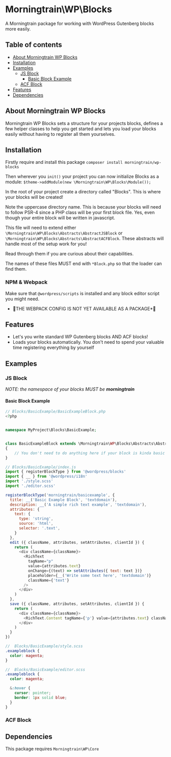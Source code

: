 # Morningtrain\WP\Blocks

A Morningtrain package for working with WordPress Gutenberg blocks more easily.

## Table of contents

* [About Morningtrain WP Blocks](#about-morningtrain-wp-blocks)
* [Installation](#installation)
* [Examples](#examples)
    * [JS Block](#js-block)
        * [Basic Block Example](#basic-block-example)
    * [ACF Block](#acf-block)
* [Features](#features)
* [Dependencies](#dependencies)

## About Morningtrain WP Blocks

Morningtrain WP Blocks sets a structure for your projects blocks, defines a few helper classes to help you get started
and lets you load your blocks easily without having to register all them yourselves.

## Installation

Firstly require and install this package `composer install morningtrain/wp-blocks`

Then wherever you `init()` your project you can now initialize Blocks as a
module: `$theme->addModule(new \Morningtrain\WP\Blocks\Module());`

In the root of your project create a directory called "Blocks". This is where your blocks will be created!

Note the uppercase directory name. This is because your blocks will need to follow PSR-4 since a PHP class will be your
first block file. Yes, even though your entire block will be written in javascript.

This file will need to extend either `\Morningtrain\WP\Blocks\Abstracts\AbstractJSBlock`
or `\Morningtrain\WP\Blocks\Abstracts\AbstractACFBlock`. These abstracts will handle most of the setup work for you!

Read through them if you are curious about their capabilities.

The names of these files MUST end with `*Block.php` so that the loader can find them.

### NPM & Webpack

Make sure that `@wordpress/scripts` is installed and any block editor script you might need.

* 🚧THE WEBPACK CONFIG IS NOT YET AVAILABLE AS A PACKAGE*🚧

## Features

* Let's you write standard WP Gutenberg blocks AND ACF blocks!
* Loads your blocks automatically. You don't need to spend your valuable time registering everything by yourself

## Examples

### JS Block
*NOTE: the namespace of your blocks MUST be **morningtrain***

#### Basic Block Example

```php
// Blocks/BasicExample/BasicExampleBlock.php
<?php


namespace MyProject\Blocks\BasicExample;


class BasicExampleBlock extends \Morningtrain\WP\Blocks\Abstracts\AbstractJSBlock
{
    // You don't need to do anything here if your block is kinda basic
}
```

```js  
// Blocks/BasicExample/index.js
import { registerBlockType } from '@wordpress/blocks'
import { __ } from '@wordpress/i18n'
import './style.scss'
import './editor.scss'

registerBlockType('morningtrain/basicexample', {
  title: __('Basic Example Block', 'textdomain'),
  description: __('A simple rich text example', 'textdomain'),
  attributes: {
    text: {
      type: 'string',
      source: 'html',
      selector: '.text',
    }
  },
  edit ({ className, attributes, setAttributes, clientId }) {
    return (
      <div className={className}>
        <RichText
          tagName="p"
          value={attributes.text}
          onChange={(text) => setAttributes({ text: text })}
          placeholder={__('Write some text here', 'textdomain')}
          className={'text'}
        />
      </div>
    )
  },
  save ({ className, attributes, setAttributes, clientId }) {
    return (
      <div className={className}>
        <RichText.Content tagName={'p'} value={attributes.text} className={'text'}/>
      </div>
    )
  }
})
```

```scss
//  Blocks/BasicExample/style.scss
.exampleblock {
  color: magenta;
}
```

```scss
//  Blocks/BasicExample/editor.scss
.exampleblock {
  color: magenta;

  &:hover {
    cursor: pointer;
    border: 1px solid blue;
  }
}
```

### ACF Block

## Dependencies

This package requires `Morningtrain\WP\Core`